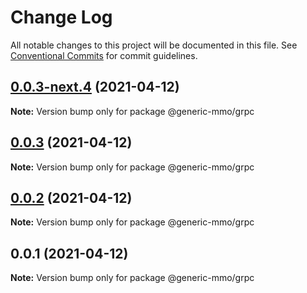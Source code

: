 # Change Log

All notable changes to this project will be documented in this file.
See [Conventional Commits](https://conventionalcommits.org) for commit guidelines.

## [0.0.3-next.4](https://github.com/generic-mmo/toolbox/compare/v0.0.3-next.2...v0.0.3-next.4) (2021-04-12)

**Note:** Version bump only for package @generic-mmo/grpc





## [0.0.3](https://github.com/generic-mmo/toolbox/compare/v0.0.2...v0.0.3) (2021-04-12)

**Note:** Version bump only for package @generic-mmo/grpc





## [0.0.2](https://github.com/generic-mmo/toolbox/compare/v0.0.1...v0.0.2) (2021-04-12)

**Note:** Version bump only for package @generic-mmo/grpc





## 0.0.1 (2021-04-12)

**Note:** Version bump only for package @generic-mmo/grpc
